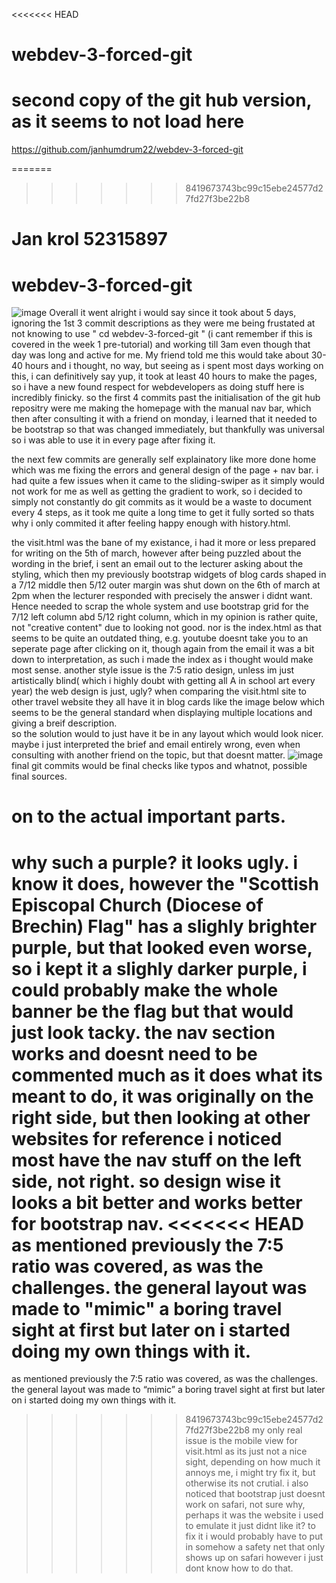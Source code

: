 <<<<<<< HEAD
# webdev-3-forced-git
# second copy of the git hub version, as it seems to not load here

https://github.com/janhumdrum22/webdev-3-forced-git


=======
>>>>>>> 8419673743bc99c15ebe24577d27fd27f3be22b8
# Jan krol 52315897
# webdev-3-forced-git 
![image](https://github.com/janhumdrum22/webdev-3-forced-git/assets/157749462/83c7a94c-3d7f-426f-a8af-6f7f81835974)
Overall it went alright i would say since it took about 5 days, ignoring the 1st 3 commit descriptions as they were me being frustated at not knowing to use " cd webdev-3-forced-git " (i cant remember if this is covered in the week 1 pre-tutorial) and working till 3am even though that day was long and active for me.
My friend told me this would take about 30-40 hours and i thought, no way, but seeing as i spent most days working on this, i can definitively say yup, it took at least 40 hours to make the pages, so i have a new found respect for webdevelopers as doing stuff here is incredibly finicky.
so the first 4 commits past the initialisation of the git hub repositry were me making the homepage with the manual nav bar, which then after consulting it with a friend on monday, i learned that it needed to be bootstrap so that was changed immediately, but thankfully was universal so i was able to use it in every page after fixing it.

the next few commits are generally self explainatory like more done home which was me fixing the errors and general design of the page + nav bar.
i had quite a few issues when it came to the sliding-swiper as it simply would not work for me as well as getting the gradient to work, so i decided to simply not constantly do git commits as it would be a waste to document every 4 steps, as it took me quite a long time to get it fully sorted so thats why i only commited it after feeling happy enough with history.html.

the visit.html was the bane of my existance, i had it more or less prepared for writing on the 5th of march, however after being puzzled about the wording in the brief, i sent an email out to the lecturer asking about the styling, which then my previously bootstrap widgets of blog cards shaped in a 7/12 middle then 5/12 outer margin was shut down on the 6th of march at 2pm when the lecturer responded with precisely the answer i didnt want. 
Hence needed to scrap the whole system and use bootstrap grid for the 7/12 left column abd 5/12 right column, which in my opinion is rather quite, not "creative content" due to looking not good. 
nor is the index.html as that seems to be quite an outdated thing, e.g. youtube doesnt take you to an seperate page after clicking on it, though again from the email it was a bit down to interpretation, as such i made the index as i thought would make most sense. 
another style issue is the 7:5 ratio design, unless im just artistically blind( which i highly doubt with getting all A in school art every year) the web design is just, ugly? when comparing the visit.html site to other travel website they all have it in blog cards like the image below which seems to be the general standard when displaying multiple locations and giving a breif description.  
so the solution would to just have it be in any layout which would look nicer. 
maybe i just interpreted the brief and email entirely wrong, even when consulting with another friend on the topic, but that doesnt matter.
![image](https://github.com/janhumdrum22/webdev-3-forced-git/assets/157749462/61909e36-dec7-423f-9d0a-d7093d33c176)
final git commits would be final checks like typos and whatnot, possible final sources.


# on to the actual important parts. 
why such a purple? it looks ugly.
i know it does, however the "Scottish Episcopal Church (Diocese of Brechin) Flag" has a slighly brighter purple, but that looked even worse, so i kept it a slighly darker purple, i could probably make the whole banner be the flag but that would just look tacky.
the nav section works and doesnt need to be commented much as it does what its meant to do, it was originally on the right side, but then looking at other websites for reference i noticed most have the nav stuff on the left side, not right. so design wise it looks a bit better and works better for bootstrap nav.
<<<<<<< HEAD
as mentioned previously the 7:5 ratio was covered, as was the challenges. the general layout was made to "mimic" a boring travel sight at first but later on i started doing my own things with it.
=======
as mentioned previously the 7:5 ratio was covered, as was the challenges. the general layout was made to “mimic” a boring travel sight at first but later on i started doing my own things with it.
>>>>>>> 8419673743bc99c15ebe24577d27fd27f3be22b8
my only real issue is the mobile view for visit.html as its just not a nice sight, depending on how much it annoys me, i might try fix it, but otherwise its not crutial.
i also noticed that bootstrap just doesnt work on safari, not sure why, perhaps it was the website i used to emulate it just didnt like it? to fix it i would probably have to put in somehow a safety net that only shows up on safari however i just dont know how to do that.
